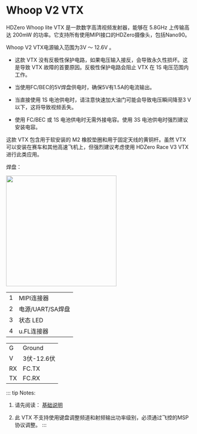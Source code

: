 # Whoop V2 VTX

HDZero Whoop lite VTX 是一款数字高清视频发射器，能够在 5.8GHz 上传输高达 200mW 的功率。它支持所有使用MIPI接口的HDZero摄像头，包括Nano90。

Whoop V2 VTX电源输入范围为3V ～ 12.6V 。

- 这款 VTX 没有反极性保护电路，如果电压输入接反，会导致永久性损坏。这是导致 VTX 故障的首要原因。反极性保护电路会阻止 VTX 在 1S 电压范围内工作。

- 当使用FC/BEC的5V焊盘供电时，确保5V有1.5A的电流输出。

- 当直接使用 1S 电池供电时，请注意快速加大油门可能会导致电压瞬间降至3 V 以下，这将导致视频丢失。

- 使用 FC/BEC 或 1S 电池供电时无需外接电容。使用 3S 电池供电时强烈建议安装电容。

这款 VTX 包含用于软安装的 M2 橡胶垫圈和用于固定天线的黄铜杆。虽然 VTX 可以安装在赛车和其他高速飞机上，但强烈建议考虑使用 HDZero Race V3 VTX 进行此类应用。

焊盘：

<img src="/media/image13.jpeg" id="image11" width="300">

<table id="table3">
<tr>
<td>1</td>
<td>MIPI连接器</td>
</tr>
<tr>
<td>2</td>
<td>电源/UART/SA焊盘</td>
</tr>
<tr>
<td>3</td>
<td>状态 LED</td>
</tr>
<tr>
<td>4</td>
<td>u.FL连接器</td>
</tr>
</table>

<table id="table4">
<tr>
<td>G</td>
<td>Ground</td>
</tr>
<tr>
<td>V</td>
<td>3伏-12.6伏</td>
</tr>
<tr>
<td>RX</td>
<td>FC.TX</td>
</tr>
<tr>
<td>TX</td>
<td>FC.RX</td>
</tr>
</table>


::: tip
Notes:

1. 请先阅读： [基础说明](vtx-general.md)

2. 此 VTX 不支持使用键盘调整频道和射频输出功率级别，必须通过飞控的MSP协议调整。
:::

